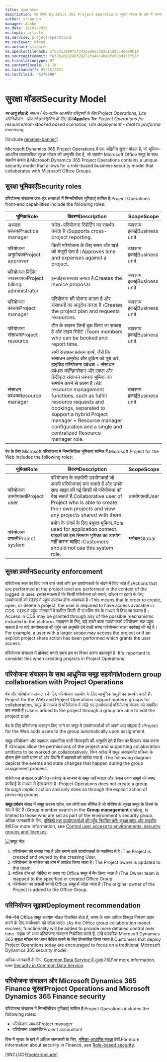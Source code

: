 ```yaml
---
title: सुरक्षा मॉडल
description: यह विषय Dynamics 365 Project Operations सुरक्षा मॉडल के बारे में जानकारी प्रदान करता है.
author: stsporen
manager: Annbe
ms.date: 10/01/2020
ms.topic: article
ms.service: project-operations
ms.reviewer: kfend
ms.author: stsporen
ms.openlocfilehash: 3f65d13809fef342be8bec682c11d95c4d9e9b19
ms.sourcegitcommit: fa32b1893286f20271fa4ec4be8fc68bd135f53c
ms.translationtype: HT
ms.contentlocale: hi-IN
ms.lasthandoff: 02/15/2021
ms.locfileid: "5276800"
---
```

# <a name="security-model"></a><span data-ttu-id="98b09-103">सुरक्षा मॉडल</span><span class="sxs-lookup"><span data-stu-id="98b09-103">Security Model</span></span>

<span data-ttu-id="98b09-104">_**पर लागू होता है:** साधन / गैर-स्टॉक आधारित परिदृश्यों के लिए Project Operations, Lite परिनियोजन - प्रोफार्मा इनवॉइसिंग के लिए डील_</span><span class="sxs-lookup"><span data-stu-id="98b09-104">_**Applies To:** Project Operations for resource/non-stocked based scenarios, Lite deployment - deal to proforma invoicing_</span></span>

[!include [rename-banner](~/includes/cc-data-platform-banner.md)]

<span data-ttu-id="98b09-105">Microsoft Dynamics 365 Project Operations में एक अद्वितीय सुरक्षा मॉडल है, जो भूमिका-आधारित व्यावसायिक सुरक्षा मॉडल की अनुमति देता है, जो सहयोग Microsoft Office समूह के साथ सहयोग करता है.</span><span class="sxs-lookup"><span data-stu-id="98b09-105">Microsoft Dynamics 365 Project Operations contains a unique security model that allows for a role-based business security model that collaborates with Microsoft Office Groups.</span></span> 


## <a name="security-roles"></a><span data-ttu-id="98b09-106">सुरक्षा भूमिकाएँ</span><span class="sxs-lookup"><span data-stu-id="98b09-106">Security roles</span></span>
<span data-ttu-id="98b09-107">परियोजना संचालन फ्रंट-एंड क्षमताओं में निम्नलिखित भूमिकाएं शामिल हैं:</span><span class="sxs-lookup"><span data-stu-id="98b09-107">Project Operations front-end capabilities include the following roles:</span></span>

| <span data-ttu-id="98b09-108">भूमिका</span><span class="sxs-lookup"><span data-stu-id="98b09-108">Role</span></span>                          | <span data-ttu-id="98b09-109">विवरण</span><span class="sxs-lookup"><span data-stu-id="98b09-109">Description</span></span>                                                                                                                                                                 | <span data-ttu-id="98b09-110">Scope</span><span class="sxs-lookup"><span data-stu-id="98b09-110">Scope</span></span> |
|-------------------------------|-----------------------------------------------------------------------------------------------------------------------------------------------------------------------------|------|
| <span data-ttu-id="98b09-111">अभ्यास प्रबंधक</span><span class="sxs-lookup"><span data-stu-id="98b09-111">Practice manager</span></span>              | <span data-ttu-id="98b09-112">क्रॉस-परियोजना रिपोर्टिंग का समर्थन करता है।</span><span class="sxs-lookup"><span data-stu-id="98b09-112">Supports cross-project reporting.</span></span>                                                                                                            | <span data-ttu-id="98b09-113">व्यवसाय इकाई</span><span class="sxs-lookup"><span data-stu-id="98b09-113">Business unit</span></span>              |
| <span data-ttu-id="98b09-114">परियोजना अनुमोदक</span><span class="sxs-lookup"><span data-stu-id="98b09-114">Project approver</span></span>              | <span data-ttu-id="98b09-115">किसी परियोजना के लिए समय और खर्च को मंजूरी देता है।</span><span class="sxs-lookup"><span data-stu-id="98b09-115">Approves time and expenses against a project.</span></span>                                                                                                                              | <span data-ttu-id="98b09-116">व्यवसाय इकाई</span><span class="sxs-lookup"><span data-stu-id="98b09-116">Business unit</span></span> |
| <span data-ttu-id="98b09-117">परियोजना बिलिंग व्यवस्थापक</span><span class="sxs-lookup"><span data-stu-id="98b09-117">Project billing administrator</span></span> | <span data-ttu-id="98b09-118">इनवॉइस प्रस्ताव बनाता है.</span><span class="sxs-lookup"><span data-stu-id="98b09-118">Creates the invoice proposal.</span></span>                                                                                                                                                 | <span data-ttu-id="98b09-119">व्यवसाय इकाई</span><span class="sxs-lookup"><span data-stu-id="98b09-119">Business unit</span></span> |
| <span data-ttu-id="98b09-120">परियोजना प्रबंधक</span><span class="sxs-lookup"><span data-stu-id="98b09-120">Project manager</span></span>               | <span data-ttu-id="98b09-121">परियोजना की योजना बनाता है और संसाधनों का अनुरोध करता है।</span><span class="sxs-lookup"><span data-stu-id="98b09-121">Creates the project plan and requests resources.</span></span>                                                                                                                              | <span data-ttu-id="98b09-122">व्यवसाय इकाई</span><span class="sxs-lookup"><span data-stu-id="98b09-122">Business unit</span></span> |
| <span data-ttu-id="98b09-123">परियोजना संसाधन</span><span class="sxs-lookup"><span data-stu-id="98b09-123">Project resource</span></span>              | <span data-ttu-id="98b09-124">टीम के सदस्य जिन्हें बुक किया जा सकता है और टाइम रिपोर्ट।</span><span class="sxs-lookup"><span data-stu-id="98b09-124">Team members who can be booked and report time.</span></span>                                                                                                          | <span data-ttu-id="98b09-125">व्यवसाय इकाई</span><span class="sxs-lookup"><span data-stu-id="98b09-125">Business unit</span></span>|
| <span data-ttu-id="98b09-126">संसाधन प्रबंधक</span><span class="sxs-lookup"><span data-stu-id="98b09-126">Resource manager</span></span>              | <span data-ttu-id="98b09-127">सभी संसाधन प्रबंधन कार्य, जैसे कि संसाधन अनुरोध और बुकिंग को पूरा करें, हाइब्रिड परियोजना प्रबंधक + संसाधन प्रबंधक कॉन्फ़िगरेशन और एकल और केंद्रीकृत संसाधन प्रबंधक भूमिका का समर्थन करने से अलग है।</span><span class="sxs-lookup"><span data-stu-id="98b09-127">All resource management functions, such as fulfill resource requests and bookings, separated to support a hybrid Project manager + Resource manager configuration and a single and centralized Resource manager role.</span></span> | <span data-ttu-id="98b09-128">व्यवसाय इकाई</span><span class="sxs-lookup"><span data-stu-id="98b09-128">Business unit</span></span> |


<span data-ttu-id="98b09-129">वेब के लिए Microsoft परियोजना में निम्नलिखित भूमिकाएं शामिल हैं:</span><span class="sxs-lookup"><span data-stu-id="98b09-129">Microsoft Project for the Web includes the following roles:</span></span>

| <span data-ttu-id="98b09-130">भूमिका</span><span class="sxs-lookup"><span data-stu-id="98b09-130">Role</span></span>           | <span data-ttu-id="98b09-131">विवरण</span><span class="sxs-lookup"><span data-stu-id="98b09-131">Description</span></span>                                                                                                        | <span data-ttu-id="98b09-132">Scope</span><span class="sxs-lookup"><span data-stu-id="98b09-132">Scope</span></span>  |
|----------------|--------------------------------------------------------------------------------------------------------------------|--------|
| <span data-ttu-id="98b09-133">परियोजना उपयोगकर्ता</span><span class="sxs-lookup"><span data-stu-id="98b09-133">Project user</span></span>   | <span data-ttu-id="98b09-134">परियोजना के सहयोगी उपयोगकर्ता जो अपनी परियोजनाएं बना सकते हैं और उनके साथ साझा की गई किसी भी परियोजना को देख सकते हैं.</span><span class="sxs-lookup"><span data-stu-id="98b09-134">Collaborative user of Project   who is able to create their own projects and view any projects shared with   them.</span></span> | <span data-ttu-id="98b09-135">उपयोगकर्ता</span><span class="sxs-lookup"><span data-stu-id="98b09-135">User</span></span>   |
| <span data-ttu-id="98b09-136">परियोजना प्रणाली</span><span class="sxs-lookup"><span data-stu-id="98b09-136">Project system</span></span> | <span data-ttu-id="98b09-137">प्रयोग के संदर्भ के लिए प्रयुक्त भूमिका.</span><span class="sxs-lookup"><span data-stu-id="98b09-137">Role used for application   context.</span></span> <span data-ttu-id="98b09-138">ग्राहकों को इस सिस्टम भूमिका का उपयोग नहीं करना चाहिए।</span><span class="sxs-lookup"><span data-stu-id="98b09-138">Customers should not use this system role.</span></span>                                    | <span data-ttu-id="98b09-139">ग्लोबल</span><span class="sxs-lookup"><span data-stu-id="98b09-139">Global</span></span> |

## <a name="security-enforcement"></a><span data-ttu-id="98b09-140">सुरक्षा प्रवर्तन</span><span class="sxs-lookup"><span data-stu-id="98b09-140">Security enforcement</span></span>
<span data-ttu-id="98b09-141">परियोजना स्तर पर किए जाने वाले कार्य लॉग इन उपयोगकर्ता के संदर्भ में किए जाते हैं।</span><span class="sxs-lookup"><span data-stu-id="98b09-141">Actions that are performed at the project level are performed in the context of the logged in user.</span></span> <span data-ttu-id="98b09-142">इसका मतलब है कि किसी परियोजना को बनाने, खोलने या हटाने के लिए, उपयोगकर्ता को CDS में पहुंच उपलब्ध होना आवश्यक है।</span><span class="sxs-lookup"><span data-stu-id="98b09-142">This means that in order to create, open, or delete a project, the user is required to have access available in CDS.</span></span> <span data-ttu-id="98b09-143">CDS में पहुंच प्लेटफार्म में शामिल किसी भी संभावित तंत्र के माध्यम से दिया जा सकता है।</span><span class="sxs-lookup"><span data-stu-id="98b09-143">Access in CDS may be granted through any of the possible mechanisms included in the platform.</span></span> <span data-ttu-id="98b09-144">उदाहरण के लिए, बड़े दायरे वाला उपयोगकर्ता परियोजना तक पहुंच सकता है या यदि उपयोगकर्ता की पहुंच को अनुमति देने वाली स्पष्ट परियोजना साझा कार्रवाई की गई है।</span><span class="sxs-lookup"><span data-stu-id="98b09-144">For example, a user with a larger scope may access the project or if an explicit project share action has been performed which grants the user access.</span></span>

<span data-ttu-id="98b09-145">परियोजना संचालन में प्रोजेक्ट बनाते समय इस पर विचार करना महत्वपूर्ण है।</span><span class="sxs-lookup"><span data-stu-id="98b09-145">It's important to consider this when creating projects in Project Operations.</span></span>

## <a name="modern-group-collaboration-with-project-operations"></a><span data-ttu-id="98b09-146">परियोजना संचालन के साथ आधुनिक समूह सहयोग</span><span class="sxs-lookup"><span data-stu-id="98b09-146">Modern group collaboration with Project Operations</span></span>
<span data-ttu-id="98b09-147">वेब और परियोजना संचालन के लिए परियोजना सहयोग के लिए आधुनिक समूहों का समर्थन करते हैं।</span><span class="sxs-lookup"><span data-stu-id="98b09-147">Project for the Web and Project Operations support modern groups for collaboration.</span></span> <span data-ttu-id="98b09-148">समूह के माध्यम से परियोजना में जोड़े गए उपयोगकर्ता परियोजना योजना को संपादित कर सकते हैं।</span><span class="sxs-lookup"><span data-stu-id="98b09-148">Users added to the project through a group are able to edit the project plan.</span></span>

<span data-ttu-id="98b09-149">वेब के लिए परियोजना असाइन किए जाने पर समूह में उपयोगकर्ताओं को अपने आप जोड़ता है।</span><span class="sxs-lookup"><span data-stu-id="98b09-149">Project for the Web adds users to the group automatically upon assignment.</span></span>

<span data-ttu-id="98b09-150">समूह परियोजना और सहायक सहभागिता वाली शिल्पकृति की अनुमति देते हैं जिन पर मिलकर काम करना है।</span><span class="sxs-lookup"><span data-stu-id="98b09-150">Groups allow the permissions of the project and supporting collaboration artifacts to be worked on collaboratively.</span></span> <span data-ttu-id="98b09-151">निम्न आरेख में समूह असाइनमेंट प्रक्रिया के दौरान होने वाली घटनाओं और स्थिति में बदलावों को दर्शाया गया है।</span><span class="sxs-lookup"><span data-stu-id="98b09-151">The following diagram depicts the events and state changes that happen during the group assignment process.</span></span>

<span data-ttu-id="98b09-152">परियोजना संचालन अंतर्निहित कार्रवाई के माध्यम से समूह नहीं बनाता और केवल दबाव समूहों की स्पष्ट कार्रवाई के माध्यम से ऐसा करता है।</span><span class="sxs-lookup"><span data-stu-id="98b09-152">Project Operations does not create a group through implicit action and only does so through the explicit action of pressing groups.</span></span>

<span data-ttu-id="98b09-153">**समूह प्रबंधन** संवाद में समूह सदस्य खोज, उन लोगों तक सीमित है जो परिवेश के सुरक्षा समूह के हिस्से के रूप में सेट हैं।</span><span class="sxs-lookup"><span data-stu-id="98b09-153">Group member search in the **Group management** dialog, is limited to those who are set as part of the environment's security group.</span></span> <span data-ttu-id="98b09-154">अधिक जानकारी के लिए, [परिवेशों तक उपयोगकर्ताओं की पहुँच नियंत्रित करें: सुरक्षा समूह और लाइसेंस](https://docs.microsoft.com/power-platform/admin/control-user-access) देखें.</span><span class="sxs-lookup"><span data-stu-id="98b09-154">For more information, see [Control user access to environments: security groups and licenses](https://docs.microsoft.com/power-platform/admin/control-user-access).</span></span>

![समूह मोड](./media/groupsmode.png)

1. <span data-ttu-id="98b09-156">परियोजना को बनाया गया है और बनाने वाले उपयोगकर्ता के स्वामित्व में है।</span><span class="sxs-lookup"><span data-stu-id="98b09-156">The Project is created and owned by the creating User.</span></span>
2. <span data-ttu-id="98b09-157">परियोजना के मालिक को टीम में अपडेट किया जाता है।</span><span class="sxs-lookup"><span data-stu-id="98b09-157">The Project owner is updated to the team.</span></span>
3. <span data-ttu-id="98b09-158">मालिक टीम को निर्दिष्ट या बनाए गए Office समूह में मैप किया जाता है।</span><span class="sxs-lookup"><span data-stu-id="98b09-158">The Owner team is mapped to the specified or created Office Group.</span></span>
4. <span data-ttu-id="98b09-159">परियोजना का असली स्वामी Office समूह में जोड़ा जाता है।</span><span class="sxs-lookup"><span data-stu-id="98b09-159">The original owner of the Project is added to the Office Group.</span></span>

## <a name="deployment-recommendation"></a><span data-ttu-id="98b09-160">परिनियोजन सुझाव</span><span class="sxs-lookup"><span data-stu-id="98b09-160">Deployment recommendation</span></span>
<span data-ttu-id="98b09-161">जैसे-जैसे Office समूह सहयोग मॉडल विकसित होता है, समय के साथ अधिक विस्तृत नियंत्रण प्रदान करने के लिए कार्यक्षमता को जोड़ा जाएगा।</span><span class="sxs-lookup"><span data-stu-id="98b09-161">As the Office group collaboration model evolves, functionality will be added to provide more detailed control over time.</span></span> <span data-ttu-id="98b09-162">ग्राहक जो आज परियोजना संचालन नियोजित करते हैं, उन्हें पारंपरिक Microsoft Dynamics 365 सुरक्षा मॉडल पर ध्यान केंद्रित करने के लिए प्रोत्साहित किया जाता है.</span><span class="sxs-lookup"><span data-stu-id="98b09-162">Customers that deploy Project Operations today are encouraged to focus on a traditional Microsoft Dynamics 365 security model.</span></span>

<span data-ttu-id="98b09-163">अधिक जानकारी के लिए, [Common Data Service में सुरक्षा](https://docs.microsoft.com/power-platform/admin/wp-security) देखें.</span><span class="sxs-lookup"><span data-stu-id="98b09-163">For more information, see [Security in Common Data Service](https://docs.microsoft.com/power-platform/admin/wp-security).</span></span>

## <a name="project-operations-and-microsoft-dynamics-365-finance-security"></a><span data-ttu-id="98b09-164">परियोजना संचालन और Microsoft Dynamics 365 Finance सुरक्षा</span><span class="sxs-lookup"><span data-stu-id="98b09-164">Project Operations and Microsoft Dynamics 365 Finance security</span></span>
<span data-ttu-id="98b09-165">परियोजना संचालन में निम्नलिखित भूमिकाएं शामिल हैं:</span><span class="sxs-lookup"><span data-stu-id="98b09-165">Project Operations includes the following roles:</span></span>

- <span data-ttu-id="98b09-166">परियोजना प्रबंधक</span><span class="sxs-lookup"><span data-stu-id="98b09-166">Project manager</span></span>
- <span data-ttu-id="98b09-167">परियोजना अकाउंटेंट</span><span class="sxs-lookup"><span data-stu-id="98b09-167">Project accountant</span></span>

<span data-ttu-id="98b09-168">वित्त में सुरक्षा के बारे में अधिक जानकारी के लिए, [भूमिका-आधारित सुरक्षा](https://docs.microsoft.com/dynamics365/fin-ops-core/dev-itpro/sysadmin/role-based-security) देखें.</span><span class="sxs-lookup"><span data-stu-id="98b09-168">For more information about security in Finance, see [Role-based security](https://docs.microsoft.com/dynamics365/fin-ops-core/dev-itpro/sysadmin/role-based-security).</span></span>




[!INCLUDE[footer-include](../includes/footer-banner.md)]